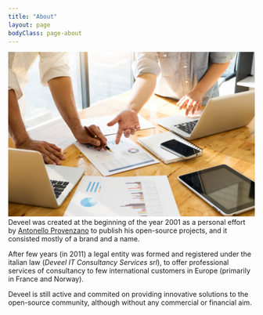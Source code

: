```yaml
---
title: "About"
layout: page
bodyClass: page-about
---
```


![People Meeting](/images/business-people-meeting.jpg)
Deveel was created at the beginning of the year 2001 as a personal effort by [Antonello Provenzano](/team/antonello-provenzano) to publish his open-source projects, and it consisted mostly of a brand and a name.

After few years (in 2011) a legal entity was formed and registered under the italian law (_Deveel IT Consultancy Services srl_), to offer professional services of consultancy to few international customers in Europe (primarily in France and Norway).

Deveel is still active and commited on providing innovative solutions to the open-source community, although without any commercial or financial aim.
